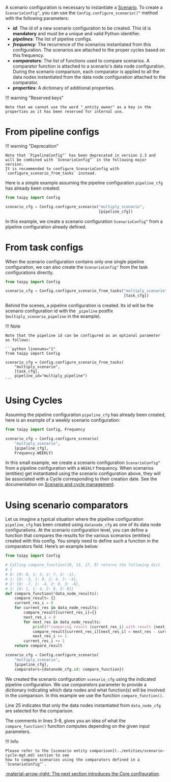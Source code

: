 A scenario configuration is necessary to instantiate a [Scenario](../concepts/scenario.md). To create a
`ScenarioConfig^`, you can use the `Config.configure_scenario()^` method with the following parameters:

- _**id**_: The id of a new scenario configuration to be created. This id is **mandatory** and must
  be a unique and valid Python identifier.
- _**pipelines**_: The list of pipeline configs.
- _**frequency**_: The recurrence of the scenarios instantiated from this configuration. The scenarios
  are attached to the proper cycles based on this frequency.
- _**comparators**_: The list of functions used to compare scenarios. A comparator function is attached to a
  scenario's data node configuration. During the scenario comparison, each comparator is applied to all the data
  nodes instantiated from the data node configuration attached to the comparator.
- _**properties**_: A dictionary of additional properties.

!!! warning "Reserved keys"

    Note that we cannot use the word "_entity_owner" as a key in the properties as it has been reserved for internal use.

# From pipeline configs

!!! warning "Deprecation"

    Note that `PipelineConfig^` has been deprecated in version 2.3 and will be combined with `ScenarioConfig^` in the following major version.
    It is recommended to configure ScenarioConfig with `configure_scenario_from_tasks` instead.

Here is a simple example assuming the pipeline configuration `pipeline_cfg` has already been created:

```python linenums="1"
from taipy import Config

scenario_cfg = Config.configure_scenario("multiply_scenario",
                                         [pipeline_cfg])
```

In this example, we create a scenario configuration `ScenarioConfig^` from a pipeline configuration already defined.


# From task configs

When the scenario configuration contains only one single pipeline configuration, we can also create the
`ScenarioConfig^` from the task configurations directly.

```python linenums="1"
from taipy import Config

scenario_cfg = Config.configure_scenario_from_tasks("multiply_scenario",
                                                    [task_cfg])
```

Behind the scenes, a pipeline configuration is created. Its id will be the scenario configuration id with the
`_pipeline` postfix (`multiply_scenario_pipeline` in the example).

!!! Note

    Note that the pipeline id can be configured as an optional parameter as follows:

    ```python linenums="1"
    from taipy import Config

    scenario_cfg = Config.configure_scenario_from_tasks(
        "multiply_scenario",
        [task_cfg],
        pipeline_id="multiply_pipeline")
    ```

# Using Cycles

Assuming the pipeline configuration `pipeline_cfg` has already been created, here is an example of a weekly
scenario configuration:

```python linenums="1"
from taipy import Config, Frequency

scenario_cfg = Config.configure_scenario(
    "multiply_scenario",
    [pipeline_cfg],
    Frequency.WEEKLY)
```

In this small example, we create a scenario configuration `ScenarioConfig^` from a pipeline configuration with a
`WEEKLY` frequency. When scenarios (entities) get instantiated using the scenario configuration above, they will be
associated with a Cycle corresponding to their creation date. See the documentation on
[Scenario and cycle management](../entities/scenario-cycle-mgt.md).

# Using scenario comparators

Let us imagine a typical situation where the pipeline configuration `pipeline_cfg` has been
created using `datanode_cfg` as one of its data node configurations. At the scenario configuration level, you can
define a function that compares the results for the various scenarios (entities) created with this config. You
simply need to define such a function in the comparators field. Here’s an example below:


```python linenums="1"
from taipy import Config

# Calling compare_function(10, 13, 17, 9) returns the following dict
# {
# 0: {0: 0, 1: 3, 2: 7, 3: -1},
# 1: {0: -3, 1: 0, 2: 4, 3: -4},
# 2: {0: -7, 1: -4, 2: 0, 3: -8},
# 3: {0: 1, 1: 4, 2: 8, 3: 0}}
def compare_function(*data_node_results):
    compare_result= {}
    current_res_i = 0
    for current_res in data_node_results:
        compare_result[current_res_i]={}
        next_res_i = 0
        for next_res in data_node_results:
            print(f"comparing result {current_res_i} with result {next_res_i}")
            compare_result[current_res_i][next_res_i] = next_res - current_res
            next_res_i += 1
        current_res_i += 1
    return compare_result

scenario_cfg = Config.configure_scenario(
    "multiply_scenario",
    [pipeline_cfg],
    comparators={datanode_cfg.id: compare_function})
```

We created the scenario configuration `scenario_cfg` using the indicated pipeline configuration. We use
_comparators_ parameter to provide a dictionary indicating which data nodes and what function(s) will be
involved in the comparison. In this example we use the function `compare_function()`.

Line 25 indicates that only the data nodes instantiated from `data_node_cfg` are selected for the comparison.

The comments in lines 3-8, gives you an idea of what the `compare_function()` function computes depending
on the given input parameters.

!!! Info

    Please refer to the [scenario entity comparison](../entities/scenario-cycle-mgt.md) section to see
    how to compare scenarios using the comparators defined in a `ScenarioConfig^`.

[:material-arrow-right: The next section introduces the Core configuration](core-config.md).
